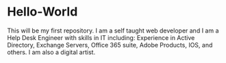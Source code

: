 # Hello-World
This will be my first repository. 
I am a self taught web developer and I am a Help Desk Engineer with skills in IT including: Experience in Active Directory, Exchange Servers, Office 365 suite, Adobe Products, IOS, and others. I am also a digital artist. 
